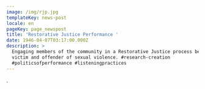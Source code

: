 ```yaml
---
image: /img/rjp.jpg
templateKey: news-post
locale: en
pageKey: page_newspost
title: 'Restorative Justice Performance '
date: 1946-04-07T03:17:00.000Z
description: >
  Engaging members of the community in a Restorative Justice process between a
  victim and offender of sexual violence. #research-creation
  #politicsofperformance #listeningpractices
---
```

.
